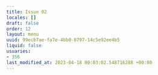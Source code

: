 ```yaml
---
title: Issue 02
locales: []
draft: false
order: 12
layout: menu
uuid: 99ecb7ae-fa7e-4bb0-8797-14c5e92ee4b5
liquid: false
usuaries:
- 356
last_modified_at: 2023-04-18 00:03:02.548716288 +00:00
---
```


